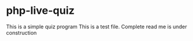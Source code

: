 # php-live-quiz
This is a simple quiz program
This is a test file. 
Complete read me is under construction
